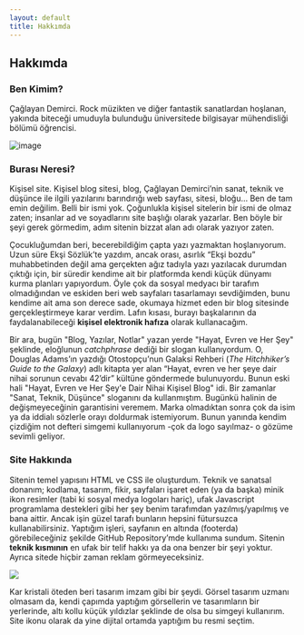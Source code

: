 ```yaml
---
layout: default
title: Hakkımda
---
```


## Hakkımda
### Ben Kimim?

Çağlayan Demirci. Rock müzikten ve diğer fantastik sanatlardan hoşlanan, yakında biteceği umuduyla bulunduğu üniversitede bilgisayar mühendisliği bölümü öğrencisi.

![image](https://i.hizliresim.com/RnJX8G.png)

### Burası Neresi?
Kişisel site. Kişisel blog sitesi, blog, Çağlayan Demirci’nin sanat, teknik ve düşünce ile ilgili yazılarını barındırığı web sayfası, sitesi, bloğu… Ben de tam emin değilim. Belli bir ismi yok. Çoğunlukla kişisel sitelerin bir ismi de olmaz zaten; insanlar ad ve soyadlarını site başlığı olarak yazarlar. Ben böyle bir şeyi gerek görmedim, adım sitenin bizzat alan adı olarak yazıyor zaten. 

Çocukluğumdan beri, becerebildiğim çapta yazı yazmaktan hoşlanıyorum. Uzun süre Ekşi Sözlük’te yazdım, ancak orası, asırlık “Ekşi bozdu” muhabbetinden değil ama gerçekten ağız tadıyla yazı yazılacak durumdan çıktığı için, bir süredir kendime ait bir platformda kendi küçük dünyamı kurma planları yapıyordum. Öyle çok da sosyal medyacı bir tarafım olmadığından ve eskiden beri web sayfaları tasarlamayı sevdiğimden, bunu kendime ait ama son derece sade, okumaya hizmet eden bir blog sitesinde gerçekleştirmeye karar verdim. Lafın kısası, burayı başkalarının da faydalanabileceği **kişisel elektronik hafıza** olarak kullanacağım. 

Bir ara, bugün "Blog, Yazılar, Notlar" yazan yerde "Hayat, Evren ve Her Şey" şeklinde, eloğlunun *catchphrase* dediği bir slogan kullanıyordum. O, Douglas Adams’ın yazdığı Otostopçu’nun Galaksi Rehberi (*The Hitchhiker’s Guide to the Galaxy*) adlı kitapta yer alan “Hayat, evren ve her şeye dair nihai sorunun cevabı 42’dir” kültüne göndermede bulunuyordu. Bunun eski hali "Hayat, Evren ve Her Şey'e Dair Nihai Kişisel Blog" idi. Bir zamanlar "Sanat, Teknik, Düşünce" sloganını da kullanmıştım. Bugünkü halinin de değişmeyeceğinin garantisini veremem. Marka olmadıktan sonra çok da isim ya da iddialı sözlerle orayı doldurmak istemiyorum. Bunun yanında kendim çizdiğim not defteri simgemi kullanıyorum -çok da logo sayılmaz- o gözüme sevimli geliyor.

### Site Hakkında

Sitenin temel yapısını HTML ve CSS ile oluşturdum. Teknik ve sanatsal donanım; kodlama, tasarım, fikir, sayfaları işaret eden (ya da başka) minik ikon resimler (tabi ki sosyal medya logoları hariç), ufak Javascript programlama destekleri gibi her şey benim tarafımdan yazılmış/yapılmış ve bana aittir. Ancak işin güzel tarafı bunların hepsini fütursuzca kullanabilirsiniz. Yaptığım işleri, sayfanın en altında (footerda) görebileceğiniz şekilde GitHub Repository’mde kullanıma sundum. Sitenin **teknik kısmının** en ufak bir telif hakkı ya da ona benzer bir şeyi yoktur. Ayrıca sitede hiçbir zaman reklam görmeyeceksiniz.

![](https://caglayandemirci.github.io/images/siteicon2.2.png)

Kar kristali öteden beri tasarım imzam gibi bir şeydi. Görsel tasarım uzmanı olmasam da, kendi çapımda yaptığım görsellerin ve tasarımların bir yerlerinde, altı kollu küçük yıldızlar şeklinde de olsa bu simgeyi kullanırım. Site ikonu olarak da yine dijital ortamda yaptığım bu resmi seçtim. 